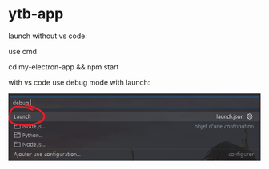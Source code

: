 # ytb-app

launch without vs code:

use cmd

cd my-electron-app && npm start

with vs code use debug mode with launch:

![1691060475307](image/README/1691060475307.png)

